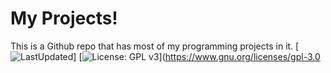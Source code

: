 # My Projects!
This is a Github repo that has most of my programming projects in it.
[![LastUpdated](https://img.shields.io/badge/last%20updated-December%2016-brightgreen)]
[![License: GPL v3](https://img.shields.io/badge/License-GPLv3-blue.svg)](https://www.gnu.org/licenses/gpl-3.0
